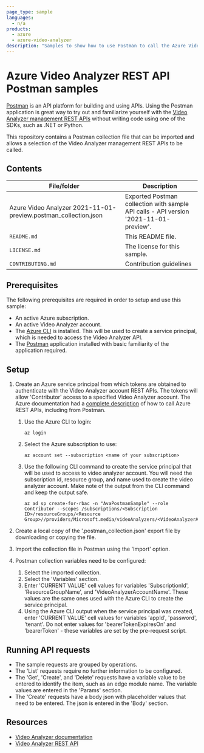```yaml
---
page_type: sample
languages:
  - n/a
products:
  - azure
  - azure-video-analyzer
description: "Samples to show how to use Postman to call the Azure Video Analyzer management API."  
---
```


# Azure Video Analyzer REST API Postman samples

[Postman](https://www.postman.com) is an API platform for building and using APIs. Using the Postman application is great way to try out and familiarize yourself with the [Video Analyzer management REST APIs](https://docs.microsoft.com/rest/api/videoanalyzer/) without writing code using one of the SDKs, such as .NET or Python.

This repository contains a Postman collection file that can be imported and allows a selection of the Video Analyzer management REST APIs to be called.

## Contents

| File/folder       | Description                                |
|----------------------|--------------------------------------------|
| Azure Video Analyzer 2021-11-01-preview.postman_collection.json | Exported Postman collection with sample API calls - API version '2021-11-01-preview'. |
| `README.md` | This README file. |
| `LICENSE.md` | The license for this sample. |
| `CONTRIBUTING.md` | Contribution guidelines |

## Prerequisites

The following prerequisites are required in order to setup and use this sample:

- An active Azure subscription.
- An active Video Analyzer account.
- The [Azure CLI](https://docs.microsoft.com/cli/azure/) is installed. This will be used to create a service principal, which is needed to access the Video Analyzer API.
- The [Postman](https://www.postman.com) application installed with basic familiarity of the application required.

## Setup

1. Create an Azure service principal from which tokens are obtained to authenticate with the Video Analyzer account REST APIs. The tokens will allow 'Contributor' access to a specified Video Analyzer account. The Azure documentation had a [complete description](https://docs.microsoft.com/rest/api/azure/) of how to call Azure REST APIs, including from Postman.
    1. Use the Azure CLI to login:
        ```azurecli
        az login
        ```

    1. Select the Azure subscription to use:
        ```azurecli
        az account set --subscription <name of your subscription>
        ```

    1. Use the following CLI command to create the service principal that will be used to access to video analyzer account. You will need the subscription id, resource group, and name used to create the video analyzer account. Make note of the output from the CLI command and keep the output safe.
        ```azurecli
        az ad sp create-for-rbac -n "AvaPostmanSample" --role Contributor --scopes /subscriptions/<Subscription ID>/resourceGroups/<Resource Group>//providers/Microsoft.media/videoAnalyzers/<VideoAnalyzerAccountName>
        ```

1. Create a local copy of the '.postman_collection.json' export file by downloading or copying the file.
1. Import the collection file in Postman using the 'Import' option.
1. Postman collection variables need to be configured:
    1. Select the imported collection.
    1. Select the 'Variables' section.
    1. Enter 'CURRENT VALUE' cell values for variables 'SubscriptionId', 'ResourceGroupName', and 'VideoAnalyzerAccountName'. These values are the same ones used with the Azure CLI to create the service principal.
    1. Using the Azure CLI output when the service principal was created, enter 'CURRENT VALUE' cell values for variables 'appId', 'password', 'tenant'. Do not enter values for 'bearerTokenExpiresOn' and 'bearerToken' - these variables are set by the pre-request script.

## Running API requests

- The sample requests are grouped by operations.
- The 'List' requests require no further information to be configured.
- The 'Get', 'Create', and 'Delete' requests have a variable value to be entered to identify the item, such as an edge module name. The variable values are entered in the 'Params' section.
- The 'Create' requests have a body json with placeholder values that need to be entered. The json is entered in the 'Body' section.

## Resources

- [Video Analyzer documentation](https://docs.microsoft.com/azure/azure-video-analyzer/video-analyzer-docs)
- [Video Analyzer REST API](https://docs.microsoft.com/rest/api/videoanalyzer/)
